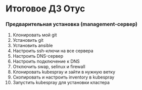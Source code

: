 # Итоговое ДЗ Отус

### Предварительная установка (management-сервер)

1. Клонировать мой git
2. Установить git
3. Установить ansible
4. Настроить ssh-ключи на все сервера
5. Настроить DNS-сервер
6. Настроить подключение к DNS
7. Отключить swap, selinux и firewall
8. Клонировать kubespray и зайти в нужную ветку
9. Скопировать и настроить inventory в kubespray
10. Запустить kubespray для установки кластера
